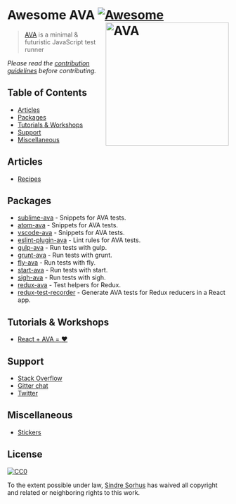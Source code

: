 # Awesome AVA [![Awesome](https://cdn.rawgit.com/sindresorhus/awesome/d7305f38d29fed78fa85652e3a63e154dd8e8829/media/badge.svg)](https://github.com/sindresorhus/awesome) [<img src="https://github.com/sindresorhus/ava/raw/master/media/header.png" width="280" align="right" alt="AVA">](https://ava.li)

> [AVA](https://ava.li) is a minimal & futuristic JavaScript test runner

*Please read the [contribution guidelines](contributing.md) before contributing.*


## Table of Contents

- [Articles](#articles)
- [Packages](#packages)
- [Tutorials & Workshops](#tutorials--workshops)
- [Support](#support)
- [Miscellaneous](#miscellaneous)


## Articles

- [Recipes](https://github.com/sindresorhus/ava/tree/master/docs/recipes)


## Packages

- [sublime-ava](https://github.com/sindresorhus/sublime-ava) - Snippets for AVA tests.
- [atom-ava](https://github.com/sindresorhus/atom-ava) - Snippets for AVA tests.
- [vscode-ava](https://github.com/samverschueren/vscode-ava) - Snippets for AVA tests.
- [eslint-plugin-ava](https://github.com/sindresorhus/eslint-plugin-ava) - Lint rules for AVA tests.
- [gulp-ava](https://github.com/sindresorhus/gulp-ava) - Run tests with gulp.
- [grunt-ava](https://github.com/sindresorhus/grunt-ava) - Run tests with grunt.
- [fly-ava](https://github.com/pine613/fly-ava) - Run tests with fly.
- [start-ava](https://github.com/start-runner/ava) - Run tests with start.
- [sigh-ava](https://github.com/unlight/sigh-ava) - Run tests with sigh.
- [redux-ava](https://github.com/sotojuan/redux-ava) - Test helpers for Redux.
- [redux-test-recorder](https://github.com/conorhastings/redux-test-recorder) - Generate AVA tests for Redux reducers in a React app.


## Tutorials & Workshops

- [React + AVA = :heart:](https://github.com/kentcdodds/react-ava-workshop)


## Support

- [Stack Overflow](https://stackoverflow.com/questions/tagged/ava)
- [Gitter chat](https://gitter.im/sindresorhus/ava)
- [Twitter](https://twitter.com/ava__js)


## Miscellaneous

- [Stickers](https://www.stickermule.com/user/1070705604/stickers)


## License

[![CC0](http://mirrors.creativecommons.org/presskit/buttons/88x31/svg/cc-zero.svg)](https://creativecommons.org/publicdomain/zero/1.0/)

To the extent possible under law, [Sindre Sorhus](http://sindresorhus.com) has waived all copyright and related or neighboring rights to this work.
